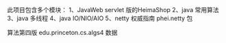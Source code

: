 此项目包含多个模块：
    1、JavaWeb servlet 版的HeimaShop
    2、java 常用算法
    3、java 多线程
    4、java IO/NIO/AIO
    5、netty 权威指南 phei.netty 包

算法第四版  edu.princeton.cs.algs4
数据